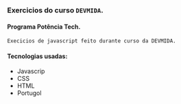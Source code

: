 ### Exercicios do curso `DEVMIDA`.
####  Programa Potência Tech.

`Execicios de javascript feito durante curso da DEVMIDA.`
#### Tecnologias usadas:
- Javascrip
- CSS
- HTML
- Portugol

